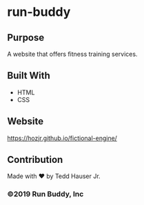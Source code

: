 # run-buddy

## Purpose
A website that offers fitness training services.

## Built With
* HTML
* CSS

## Website
https://hozjr.github.io/fictional-engine/

## Contribution
Made with ❤️ by Tedd Hauser Jr.

### ©️2019 Run Buddy, Inc
